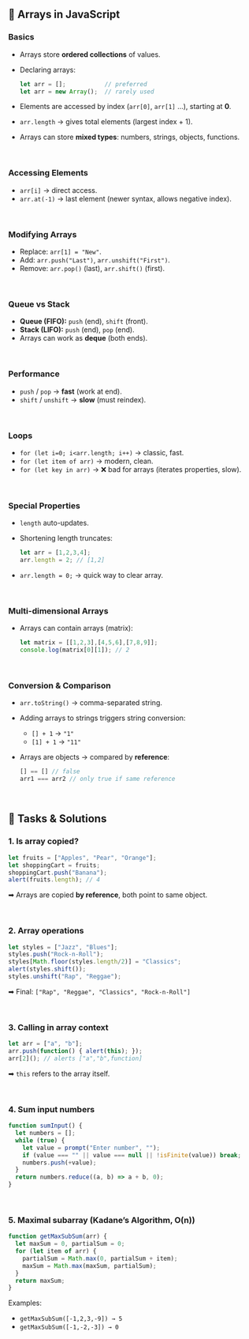 

## 📌 Arrays in JavaScript

### Basics

* Arrays store **ordered collections** of values.
* Declaring arrays:

  ```js
  let arr = [];           // preferred
  let arr = new Array();  // rarely used
  ```
* Elements are accessed by index (`arr[0]`, `arr[1]` …), starting at **0**.
* `arr.length` → gives total elements (largest index + 1).
* Arrays can store **mixed types**: numbers, strings, objects, functions.

<br>

### Accessing Elements

* `arr[i]` → direct access.
* `arr.at(-1)` → last element (newer syntax, allows negative index).

<br>

### Modifying Arrays

* Replace: `arr[1] = "New"`.
* Add: `arr.push("Last")`, `arr.unshift("First")`.
* Remove: `arr.pop()` (last), `arr.shift()` (first).

<br>

### Queue vs Stack

* **Queue (FIFO):** `push` (end), `shift` (front).
* **Stack (LIFO):** `push` (end), `pop` (end).
* Arrays can work as **deque** (both ends).

<br>

### Performance

* `push` / `pop` → **fast** (work at end).
* `shift` / `unshift` → **slow** (must reindex).

<br>

### Loops

* `for (let i=0; i<arr.length; i++)` → classic, fast.
* `for (let item of arr)` → modern, clean.
* `for (let key in arr)` → ❌ bad for arrays (iterates properties, slow).

<br>

### Special Properties

* `length` auto-updates.
* Shortening length truncates:

  ```js
  let arr = [1,2,3,4];
  arr.length = 2; // [1,2]
  ```
* `arr.length = 0;` → quick way to clear array.

<br>

### Multi-dimensional Arrays

* Arrays can contain arrays (matrix):

  ```js
  let matrix = [[1,2,3],[4,5,6],[7,8,9]];
  console.log(matrix[0][1]); // 2
  ```

<br>

### Conversion & Comparison

* `arr.toString()` → comma-separated string.
* Adding arrays to strings triggers string conversion:

  * `[] + 1` → `"1"`
  * `[1] + 1` → `"11"`
* Arrays are objects → compared by **reference**:

  ```js
  [] == [] // false
  arr1 === arr2 // only true if same reference
  ```

<br>

## 📌 Tasks & Solutions

### 1. **Is array copied?**

```js
let fruits = ["Apples", "Pear", "Orange"];
let shoppingCart = fruits;
shoppingCart.push("Banana");
alert(fruits.length); // 4
```

➡ Arrays are copied **by reference**, both point to same object.

<br>

### 2. **Array operations**

```js
let styles = ["Jazz", "Blues"];
styles.push("Rock-n-Roll");
styles[Math.floor(styles.length/2)] = "Classics";
alert(styles.shift());
styles.unshift("Rap", "Reggae");
```

➡ Final: `["Rap", "Reggae", "Classics", "Rock-n-Roll"]`

<br>

### 3. **Calling in array context**

```js
let arr = ["a", "b"];
arr.push(function() { alert(this); });
arr[2](); // alerts ["a","b",function]
```

➡ `this` refers to the array itself.

<br>

### 4. **Sum input numbers**

```js
function sumInput() {
  let numbers = [];
  while (true) {
    let value = prompt("Enter number", "");
    if (value === "" || value === null || !isFinite(value)) break;
    numbers.push(+value);
  }
  return numbers.reduce((a, b) => a + b, 0);
}
```

<br>

### 5. **Maximal subarray (Kadane’s Algorithm, O(n))**

```js
function getMaxSubSum(arr) {
  let maxSum = 0, partialSum = 0;
  for (let item of arr) {
    partialSum = Math.max(0, partialSum + item);
    maxSum = Math.max(maxSum, partialSum);
  }
  return maxSum;
}
```

Examples:

* `getMaxSubSum([-1,2,3,-9]) → 5`
* `getMaxSubSum([-1,-2,-3]) → 0`
